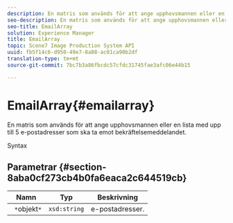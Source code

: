 ```yaml
---
description: En matris som används för att ange upphovsmannen eller en lista med upp till 5 e-postadresser som ska ta emot bekräftelsemeddelandet.
seo-description: En matris som används för att ange upphovsmannen eller en lista med upp till 5 e-postadresser som ska ta emot bekräftelsemeddelandet.
seo-title: EmailArray
solution: Experience Manager
title: EmailArray
topic: Scene7 Image Production System API
uuid: fb5f14c6-d950-49e7-8a08-ac01ca90b2df
translation-type: tm+mt
source-git-commit: 7bc7b3a86fbcdc57cfdc31745fae3afc06e44b15

---
```



# EmailArray{#emailarray}

En matris som används för att ange upphovsmannen eller en lista med upp till 5 e-postadresser som ska ta emot bekräftelsemeddelandet.

Syntax

## Parametrar {#section-8aba0cf273cb4b0fa6eaca2c644519cb}

| Namn | Typ | Beskrivning |
|---|---|---|
| ` *`objekt`*` | `xsd:string` | e-postadresser. |

